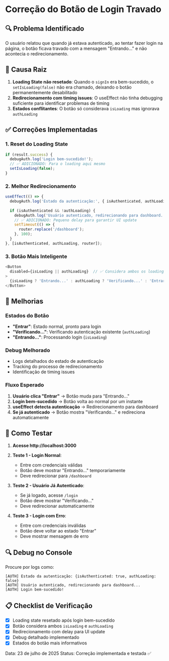 # Correção do Botão de Login Travado

## 🔍 Problema Identificado
O usuário relatou que quando já estava autenticado, ao tentar fazer login na página, o botão ficava travado com a mensagem "Entrando..." e não acontecia o redirecionamento.

## 🐛 Causa Raiz
1. **Loading State não resetado**: Quando o `signIn` era bem-sucedido, o `setIsLoading(false)` não era chamado, deixando o botão permanentemente desabilitado
2. **Redirecionamento com timing issues**: O useEffect não tinha debugging suficiente para identificar problemas de timing
3. **Estados conflitantes**: O botão só considerava `isLoading` mas ignorava `authLoading`

## ✅ Correções Implementadas

### 1. Reset do Loading State
```typescript
if (result.success) {
  debugAuth.log('Login bem-sucedido!');
  // ✅ ADICIONADO: Para o loading aqui mesmo
  setIsLoading(false);
}
```

### 2. Melhor Redirecionamento
```typescript
useEffect(() => {
  debugAuth.log('Estado da autenticação:', { isAuthenticated, authLoading });
  
  if (isAuthenticated && !authLoading) {
    debugAuth.log('Usuário autenticado, redirecionando para dashboard...');
    // ✅ ADICIONADO: Pequeno delay para garantir UI update
    setTimeout(() => {
      router.replace('/dashboard');
    }, 100);
  }
}, [isAuthenticated, authLoading, router]);
```

### 3. Botão Mais Inteligente
```typescript
<Button
  disabled={isLoading || authLoading}  // ✅ Considera ambos os loadings
>
  {isLoading ? 'Entrando...' : authLoading ? 'Verificando...' : 'Entrar'}
</Button>
```

## 🎯 Melhorias

### Estados do Botão
- **"Entrar"**: Estado normal, pronto para login
- **"Verificando..."**: Verificando autenticação existente (`authLoading`)
- **"Entrando..."**: Processando login (`isLoading`)

### Debug Melhorado
- Logs detalhados do estado de autenticação
- Tracking do processo de redirecionamento
- Identificação de timing issues

### Fluxo Esperado
1. **Usuário clica "Entrar"** → Botão muda para "Entrando..."
2. **Login bem-sucedido** → Botão volta ao normal por um instante
3. **useEffect detecta autenticação** → Redirecionamento para dashboard
4. **Se já autenticado** → Botão mostra "Verificando..." e redireciona automaticamente

## 🧪 Como Testar

1. **Acesse http://localhost:3000**
2. **Teste 1 - Login Normal**:
   - Entre com credenciais válidas
   - Botão deve mostrar "Entrando..." temporariamente
   - Deve redirecionar para `/dashboard`

3. **Teste 2 - Usuário Já Autenticado**:
   - Se já logado, acesse `/login`
   - Botão deve mostrar "Verificando..."
   - Deve redirecionar automaticamente

4. **Teste 3 - Login com Erro**:
   - Entre com credenciais inválidas
   - Botão deve voltar ao estado "Entrar"
   - Deve mostrar mensagem de erro

## 🔍 Debug no Console
Procure por logs como:
```
[AUTH] Estado da autenticação: {isAuthenticated: true, authLoading: false}
[AUTH] Usuário autenticado, redirecionando para dashboard...
[AUTH] Login bem-sucedido!
```

## 📋 Checklist de Verificação
- [x] Loading state resetado após login bem-sucedido
- [x] Botão considera ambos `isLoading` e `authLoading`
- [x] Redirecionamento com delay para UI update
- [x] Debug detalhado implementado
- [x] Estados do botão mais informativos

Data: 23 de julho de 2025
Status: Correção implementada e testada ✅
